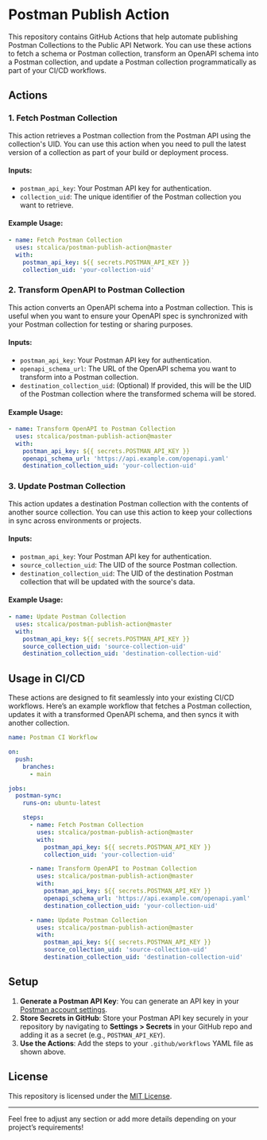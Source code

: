 # Postman Publish Action

This repository contains GitHub Actions that help automate publishing Postman Collections to the Public API Network. 
You can use these actions to fetch a schema or Postman collection, transform an OpenAPI schema into a Postman collection, and update a Postman collection programmatically as part of your CI/CD workflows.


## Actions

### 1. **Fetch Postman Collection**
   This action retrieves a Postman collection from the Postman API using the collection's UID. You can use this action when you need to pull the latest version of a collection as part of your build or deployment process.

   #### Inputs:
   - `postman_api_key`: Your Postman API key for authentication.
   - `collection_uid`: The unique identifier of the Postman collection you want to retrieve.

   #### Example Usage:
   ```yaml
   - name: Fetch Postman Collection
     uses: stcalica/postman-publish-action@master
     with:
       postman_api_key: ${{ secrets.POSTMAN_API_KEY }}
       collection_uid: 'your-collection-uid'
   ```

### 2. **Transform OpenAPI to Postman Collection**
   This action converts an OpenAPI schema into a Postman collection. This is useful when you want to ensure your OpenAPI spec is synchronized with your Postman collection for testing or sharing purposes.

   #### Inputs:
   - `postman_api_key`: Your Postman API key for authentication.
   - `openapi_schema_url`: The URL of the OpenAPI schema you want to transform into a Postman collection.
   - `destination_collection_uid`: (Optional) If provided, this will be the UID of the Postman collection where the transformed schema will be stored.

   #### Example Usage:
   ```yaml
   - name: Transform OpenAPI to Postman Collection
     uses: stcalica/postman-publish-action@master
     with:
       postman_api_key: ${{ secrets.POSTMAN_API_KEY }}
       openapi_schema_url: 'https://api.example.com/openapi.yaml'
       destination_collection_uid: 'your-collection-uid'
   ```

### 3. **Update Postman Collection**
   This action updates a destination Postman collection with the contents of another source collection. You can use this action to keep your collections in sync across environments or projects.

   #### Inputs:
   - `postman_api_key`: Your Postman API key for authentication.
   - `source_collection_uid`: The UID of the source Postman collection.
   - `destination_collection_uid`: The UID of the destination Postman collection that will be updated with the source's data.

   #### Example Usage:
   ```yaml
   - name: Update Postman Collection
     uses: stcalica/postman-publish-action@master
     with:
       postman_api_key: ${{ secrets.POSTMAN_API_KEY }}
       source_collection_uid: 'source-collection-uid'
       destination_collection_uid: 'destination-collection-uid'
   ```

## Usage in CI/CD

These actions are designed to fit seamlessly into your existing CI/CD workflows. Here’s an example workflow that fetches a Postman collection, updates it with a transformed OpenAPI schema, and then syncs it with another collection.

```yaml
name: Postman CI Workflow

on:
  push:
    branches:
      - main

jobs:
  postman-sync:
    runs-on: ubuntu-latest

    steps:
      - name: Fetch Postman Collection
        uses: stcalica/postman-publish-action@master
        with:
          postman_api_key: ${{ secrets.POSTMAN_API_KEY }}
          collection_uid: 'your-collection-uid'

      - name: Transform OpenAPI to Postman Collection
        uses: stcalica/postman-publish-action@master
        with:
          postman_api_key: ${{ secrets.POSTMAN_API_KEY }}
          openapi_schema_url: 'https://api.example.com/openapi.yaml'
          destination_collection_uid: 'your-collection-uid'

      - name: Update Postman Collection
        uses: stcalica/postman-publish-action@master
        with:
          postman_api_key: ${{ secrets.POSTMAN_API_KEY }}
          source_collection_uid: 'source-collection-uid'
          destination_collection_uid: 'destination-collection-uid'
```

## Setup

1. **Generate a Postman API Key**: You can generate an API key in your [Postman account settings](https://go.postman.co/settings/me/api-keys).
2. **Store Secrets in GitHub**: Store your Postman API key securely in your repository by navigating to **Settings > Secrets** in your GitHub repo and adding it as a secret (e.g., `POSTMAN_API_KEY`).
3. **Use the Actions**: Add the steps to your `.github/workflows` YAML file as shown above.

## License

This repository is licensed under the [MIT License](LICENSE).

---

Feel free to adjust any section or add more details depending on your project’s requirements!
